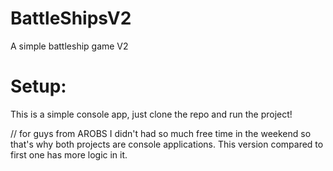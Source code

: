 # BattleShipsV2
A simple battleship game V2



# Setup:
This is a simple console app, just clone the repo and run the project!

// for guys from AROBS
I didn't had so much free time in the weekend so that's why both projects are console applications.
This version compared to first one has more logic in it.

